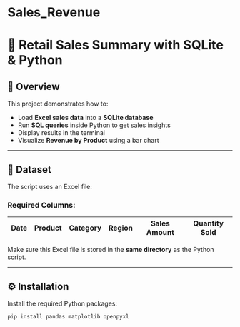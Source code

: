 # Sales_Revenue
# 🛒 Retail Sales Summary with SQLite & Python

## 📌 Overview
This project demonstrates how to:
- Load **Excel sales data** into a **SQLite database**
- Run **SQL queries** inside Python to get sales insights
- Display results in the terminal
- Visualize **Revenue by Product** using a bar chart

---

## 📂 Dataset
The script uses an Excel file:


### Required Columns:
| Date | Product | Category | Region | Sales Amount | Quantity Sold |
|------|---------|----------|--------|--------------|---------------|

Make sure this Excel file is stored in the **same directory** as the Python script.

---

## ⚙️ Installation
Install the required Python packages:

```bash
pip install pandas matplotlib openpyxl
